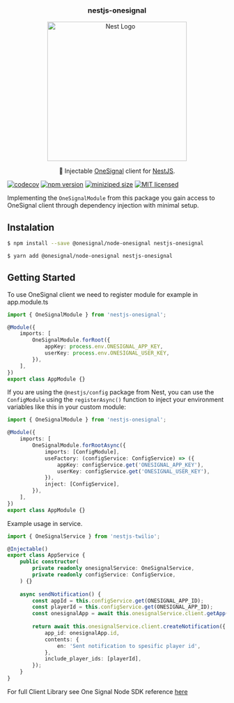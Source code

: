 <p align="center">
  <h3 align="center">
    nestjs-onesignal
  </h3>

  <p align="center">
    <a href="http://nestjs.com/" target="blank"><img src="https://nestjs.com/img/logo_text.svg" width="320" alt="Nest Logo" /></a>
  </p>

  <p align="center">
    💉 Injectable <a href="https://onesignal.com/">OneSignal</a> client for <a href="https://nestjs.com/">NestJS</a>.
  </p>

  [![codecov](https://codecov.io/gh/mughieams/nestjs-onesignal/branch/main/graph/badge.svg?token=SacfYAwyeP)](https://codecov.io/gh/mughieams/nestjs-onesignal) [![npm version](https://img.shields.io/npm/v/nestjs-onesignal)](https://www.npmjs.com/package/nestjs-onesignal) [![miniziped size](https://badgen.net/bundlephobia/minzip/nestjs-onesignal)](https://bundlephobia.com/result?p=nestjs-onesignal) [![MIT licensed](https://img.shields.io/github/license/mughieams/nestjs-onesignal)](https://raw.githubusercontent.com/mughieams/nestjs-onesignal/main/LICENSE)
</p>

Implementing the `OneSignalModule` from this package you gain access to OneSignal client through dependency injection with minimal setup.

## Instalation

```bash
$ npm install --save @onesignal/node-onesignal nestjs-onesignal
```

```bash
$ yarn add @onesignal/node-onesignal nestjs-onesignal
```

## Getting Started

To use OneSignal client we need to register module for example in app.module.ts

```typescript
import { OneSignalModule } from 'nestjs-onesignal';

@Module({
    imports: [
        OneSignalModule.forRoot({
            appKey: process.env.ONESIGNAL_APP_KEY,
            userKey: process.env.ONESIGNAL_USER_KEY,
        }),
    ],
})
export class AppModule {}
```

If you are using the `@nestjs/config` package from Nest, you can use the `ConfigModule` using the `registerAsync()` function to inject your environment variables like this in your custom module:

```typescript
import { OneSignalModule } from 'nestjs-onesignal';

@Module({
    imports: [
        OneSignalModule.forRootAsync({
            imports: [ConfigModule],
            useFactory: (configService: ConfigService) => ({
                appKey: configService.get('ONESIGNAL_APP_KEY'),
                userKey: configService.get('ONESIGNAL_USER_KEY'),
            }),
            inject: [ConfigService],
        }),
    ],
})
export class AppModule {}
```

Example usage in service.

```typescript
import { OneSignalService } from 'nestjs-twilio';

@Injectable()
export class AppService {
    public constructor(
        private readonly onesignalService: OneSignalService,
        private readonly configService: ConfigService,
    ) {}
    
    async sendNotification() {
        const appId = this.configService.get(ONESIGNAL_APP_ID);
        const playerId = this.configService.get(ONESIGNAL_APP_ID);
        const onesignalApp = await this.onesignalService.client.getApp(appId);
        
        return await this.onesignalService.client.createNotification({
            app_id: onesignalApp.id,
            contents: {
                en: 'Sent notification to spesific player id',
            },
            include_player_ids: [playerId],
        });
    }
}
```

For full Client Library see One Signal Node SDK reference [here](https://github.com/OneSignal/node-onesignal)